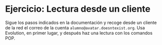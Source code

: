 # Ejercicio: Lectura desde un cliente

Sigue los pasos indicados en la documentación y recoge desde un cliente de la red el correo de la cuenta `alumno@avatar.doesntexist.org`. Usa Evolution, en primer lugar, y después haz una lectura con los comandos POP.
